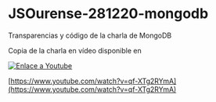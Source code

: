 # JSOurense-281220-mongodb
Transparencias y código de la charla de MongoDB

Copia de la charla en vídeo disponible en

[![Enlace a Youtube](https://img.youtube.com/vi/qf-XTg2RYmA/0.jpg)](https://www.youtube.com/watch?v=qf-XTg2RYmA)

[https://www.youtube.com/watch?v=qf-XTg2RYmA](https://www.youtube.com/watch?v=qf-XTg2RYmA)
